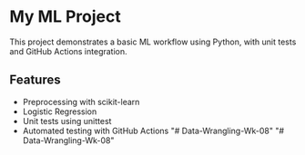 # My ML Project

This project demonstrates a basic ML workflow using Python, with unit tests and GitHub Actions integration.

## Features
- Preprocessing with scikit-learn
- Logistic Regression
- Unit tests using unittest
- Automated testing with GitHub Actions
"# Data-Wrangling-Wk-08" 
"# Data-Wrangling-Wk-08" 
